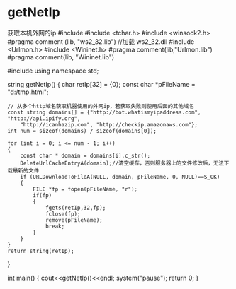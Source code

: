 # getNetIp
获取本机外网的ip
#include <string>
#include <tchar.h>
#include <winsock2.h>
#pragma comment (lib, "ws2_32.lib")  //加载 ws2_32.dll
#include <Urlmon.h>
#include <Wininet.h>
#pragma comment(lib,"Urlmon.lib")
#pragma comment(lib, "Wininet.lib")

#include <iostream>
using namespace std;

string getNetIp()
{
	char retIp[32] = {0};
	const char *pFileName = "d:/tmp.html"; 

	// 从多个http域名获取机器使用的外网ip，若获取失败则使用后面的其他域名
	const string domains[] = {"http://bot.whatismyipaddress.com", "http://api.ipify.org", 
		"http://icanhazip.com", "http://checkip.amazonaws.com"};
	int num = sizeof(domains) / sizeof(domains[0]);

	for (int i = 0; i <= num - 1; i++)
	{
		const char * domain = domains[i].c_str();
		DeleteUrlCacheEntryA(domain);//清空缓存，否则服务器上的文件修改后，无法下载最新的文件
		if (URLDownloadToFileA(NULL, domain, pFileName, 0, NULL)==S_OK)
		{
			FILE *fp = fopen(pFileName, "r");
			if(fp)
			{
				fgets(retIp,32,fp);
				fclose(fp);
				remove(pFileName);
				break;
			}
		}
	}
	return string(retIp);
}

int main()
{
	cout<<getNetIp()<<endl;
	system("pause");
	return 0;
}
